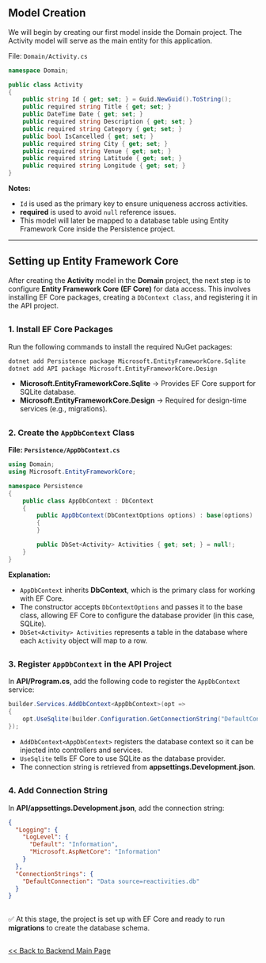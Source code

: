 ## Model Creation
We will begin by creating our first model inside the Domain project.
The Activity model will serve as the main entity for this application.

File: `Domain/Activity.cs`
```csharp
namespace Domain;

public class Activity
{
    public string Id { get; set; } = Guid.NewGuid().ToString();
    public required string Title { get; set; }
    public DateTime Date { get; set; }
    public required string Description { get; set; }
    public required string Category { get; set; }
    public bool IsCancelled { get; set; }
    public required string City { get; set; }
    public required string Venue { get; set; }
    public required string Latitude { get; set; }
    public required string Longitude { get; set; }
}
```
**Notes:**<br/>
- `Id` is used as the primary key to ensure uniqueness accross activities.<br/>
- **required** is used to avoid `null` reference issues.<br/>
- This model will later be mapped to a database table using Entity Framework Core inside the        Persistence project.
___
## Setting up Entity Framework Core
After creating the **Activity** model in the **Domain** project, the next step is to configure **Entity Framework Core (EF Core)** for data access. This involves installing EF Core packages, creating a `DbContext class`, and registering it in the API project.
##
### 1. Install EF Core Packages
Run the following commands to install the required NuGet packages:
```bash
dotnet add Persistence package Microsoft.EntityFrameworkCore.Sqlite
dotnet add API package Microsoft.EntityFrameworkCore.Design
```
- **Microsoft.EntityFrameworkCore.Sqlite** → Provides EF Core support for SQLite database.
- **Microsoft.EntityFrameworkCore.Design** → Required for design-time services (e.g., migrations).
##
### 2. Create the `AppDbContext` Class
**File: `Persistence/AppDbContext.cs`**
```csharp
using Domain;
using Microsoft.EntityFrameworkCore;

namespace Persistence
{
    public class AppDbContext : DbContext
    {
        public AppDbContext(DbContextOptions options) : base(options)
        {
        }

        public DbSet<Activity> Activities { get; set; } = null!;
    }
}
```
**Explanation:**<br/>
- `AppDbContext` inherits **DbContext**, which is the primary class for working with EF Core.<br/>
- The constructor accepts `DbContextOptions` and passes it to the base class, allowing EF Core to configure the database provider (in this case, SQLite).<br/>
- `DbSet<Activity> Activities` represents a table in the database where each `Activity` object will map to a row.
##
### 3. Register `AppDbContext` in the API Project
In **API/Program.cs**, add the following code to register the `AppDbContext` service:
```csharp
builder.Services.AddDbContext<AppDbContext>(opt =>
{
    opt.UseSqlite(builder.Configuration.GetConnectionString("DefaultConnection"));
});
```
- `AddDbContext<AppDbContext>` registers the database context so it can be injected into controllers and services.<br/>
- `UseSqlite` tells EF Core to use SQLite as the database provider.<br/>
- The connection string is retrieved from **appsettings.Development.json**.
##
### 4. Add Connection String
In **API/appsettings.Development.json**, add the connection string:
```json
{
  "Logging": {
    "LogLevel": {
      "Default": "Information",
      "Microsoft.AspNetCore": "Information"
    }
  },
  "ConnectionStrings": {
    "DefaultConnection": "Data source=reactivities.db"
  }
}
```
##
:white_check_mark: At this stage, the project is set up with EF Core and ready to run **migrations** to create the database schema.
##
[<< Back to Backend Main Page](https://github.com/DeadpoolDebugger/Reactivities/blob/main/wiki/Backend/BACKEND.md)
